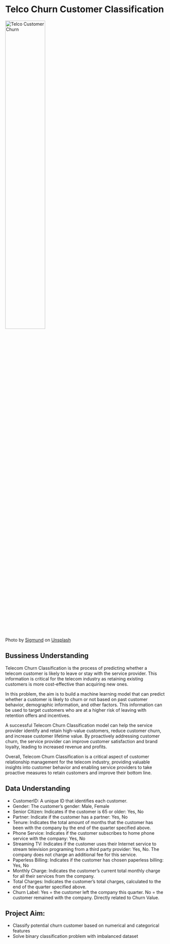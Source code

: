 ﻿# Telco Churn Customer Classification
 <img src="https://images.unsplash.com/photo-1611599281058-94426d0618a7?ixlib=rb-4.0.3&ixid=MnwxMjA3fDB8MHxwaG90by1wYWdlfHx8fGVufDB8fHx8&auto=format&fit=crop&w=1470&q=80" alt="Telco Customer Churn" width="50%">
<figcaption>Photo by <a href="https://unsplash.com/@sigmund?utm_source=unsplash&utm_medium=referral&utm_content=creditCopyText">Sigmund</a> on <a href="https://unsplash.com/photos/r9PeXDCJyEw?utm_source=unsplash&utm_medium=referral&utm_content=creditCopyText">Unsplash</a>

 ## Bussiness Understanding
 Telecom Churn Classification is the process of predicting whether a telecom customer is likely to leave or stay with the service provider. This information is critical for the telecom industry as retaining existing customers is more cost-effective than acquiring new ones.

In this problem, the aim is to build a machine learning model that can predict whether a customer is likely to churn or not based on past customer behavior, demographic information, and other factors. This information can be used to target customers who are at a higher risk of leaving with retention offers and incentives.

A successful Telecom Churn Classification model can help the service provider identify and retain high-value customers, reduce customer churn, and increase customer lifetime value. By proactively addressing customer churn, the service provider can improve customer satisfaction and brand loyalty, leading to increased revenue and profits.

Overall, Telecom Churn Classification is a critical aspect of customer relationship management for the telecom industry, providing valuable insights into customer behavior and enabling service providers to take proactive measures to retain customers and improve their bottom line.

## Data Understanding
- CustomerID: A unique ID that identifies each customer.
- Gender: The customer’s gender: Male, Female
- Senior Citizen: Indicates if the customer is 65 or older: Yes, No
- Partner: Indicate if the customer has a partner: Yes, No
- Tenure: Indicates the total amount of months that the customer has been with the company by the end of the quarter specified above.
- Phone Service: Indicates if the customer subscribes to home phone service with the company: Yes, No
- Streaming TV: Indicates if the customer uses their Internet service to stream television programing from a third party provider: Yes, No. The company does not charge an additional fee for this service.
- Paperless Billing: Indicates if the customer has chosen paperless billing: Yes, No
- Monthly Charge: Indicates the customer’s current total monthly charge for all their services from the company.
- Total Charges: Indicates the customer’s total charges, calculated to the end of the quarter specified above.
- Churn Label: Yes = the customer left the company this quarter. No = the customer remained with the company. Directly related to Churn Value.

## Project Aim:
- Classify potential churn customer based on numerical and categorical features
- Solve binary classification problem with imbalanced dataset
